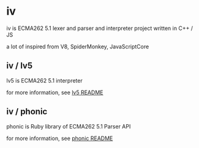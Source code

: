 # iv

iv is ECMA262 5.1 lexer and parser and interpreter project written in C++ / JS

a lot of inspired from V8, SpiderMonkey, JavaScriptCore

## iv / lv5

lv5 is ECMA262 5.1 interpreter

for more information, see [lv5 README](https://github.com/Constellation/iv/tree/master/src/lv5)

## iv / phonic

phonic is Ruby library of ECMA262 5.1 Parser API

for more information, see [phonic README](https://github.com/Constellation/iv/tree/master/src/phonic)
